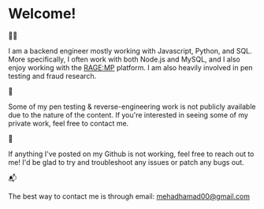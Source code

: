 <!--
**mehadh/mehadh** is a ✨ _special_ ✨ repository because its `README.md` (this file) appears on your GitHub profile.

Here are some ideas to get you started:

- 🔭 I’m currently working on ...
- 🌱 I’m currently learning ...
- 👯 I’m looking to collaborate on ...
- 🤔 I’m looking for help with ...
- 💬 Ask me about ...
- 📫 How to reach me: ...
- 😄 Pronouns: ...
- ⚡ Fun fact: ...
-->
# Welcome!

:technologist: 

I am a backend engineer mostly working with Javascript, Python, and SQL. More specifically, I often work with both Node.js and MySQL, and I also enjoy working with the [RAGE:MP](https://rage.mp/) platform. I am also heavily involved in pen testing and fraud research.

:floppy_disk:

Some of my pen testing & reverse-engineering work is not publicly available due to the nature of the content. If you're interested in seeing some of my private work, feel free to contact me. 

:construction_worker:

If anything I've posted on my Github is not working, feel free to reach out to me! I'd be glad to try and troubleshoot any issues or patch any bugs out. 

:mailbox_with_mail:

The best way to contact me is through email: mehadhamad00@gmail.com
